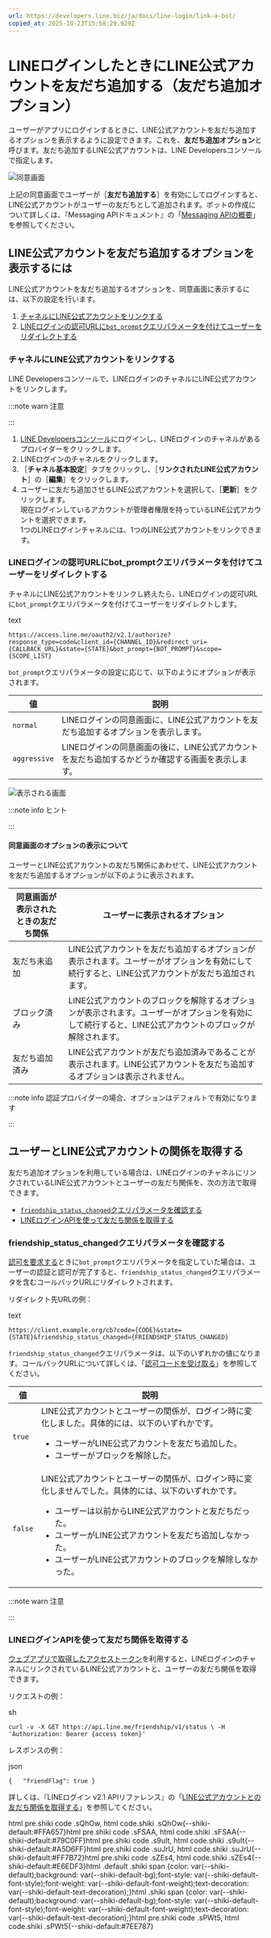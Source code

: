 ```yaml
---
url: https://developers.line.biz/ja/docs/line-login/link-a-bot/
copied_at: 2025-10-23T15:58:29.929Z
---
```

# LINEログインしたときにLINE公式アカウントを友だち追加する（友だち追加オプション）

ユーザーがアプリにログインするときに、LINE公式アカウントを友だち追加するオプションを表示するように設定できます。これを、**友だち追加オプション**と呼びます。友だち追加するLINE公式アカウントは、LINE Developersコンソールで指定します。

![同意画面](https://developers.line.biz/media/line-login/link-a-bot/consent-screen-with-bot-ja.png)

上記の同意画面でユーザーが［**友だち追加する**］を有効にしてログインすると、LINE公式アカウントがユーザーの友だちとして追加されます。ボットの作成について詳しくは、『Messaging APIドキュメント』の「[Messaging APIの概要](https://developers.line.biz/ja/docs/messaging-api/overview/)」を参照してください。

## LINE公式アカウントを友だち追加するオプションを表示するには

LINE公式アカウントを友だち追加するオプションを、同意画面に表示するには、以下の設定を行います。

1.  [チャネルにLINE公式アカウントをリンクする](#link-a-line-official-account)
2.  [LINEログインの認可URLに`bot_prompt`クエリパラメータを付けてユーザーをリダイレクトする](#redirect-users)

### チャネルにLINE公式アカウントをリンクする

LINE Developersコンソールで、LINEログインのチャネルにLINE公式アカウントをリンクします。

:::note warn
注意

:::

1.  [LINE Developersコンソール](https://developers.line.biz/console/)にログインし、LINEログインのチャネルがあるプロバイダーをクリックします。
2.  LINEログインのチャネルをクリックします。
3.  ［**チャネル基本設定**］タブをクリックし、［**リンクされたLINE公式アカウント**］の［**編集**］をクリックします。
4.  ユーザーに友だち追加させるLINE公式アカウントを選択して、［**更新**］をクリックします。  
    現在ログインしているアカウントが管理者権限を持っているLINE公式アカウントを選択できます。  
    1つのLINEログインチャネルには、1つのLINE公式アカウントをリンクできます。

### LINEログインの認可URLにbot\_promptクエリパラメータを付けてユーザーをリダイレクトする

チャネルにLINE公式アカウントをリンクし終えたら、LINEログインの認可URLに`bot_prompt`クエリパラメータを付けてユーザーをリダイレクトします。

text

`https://access.line.me/oauth2/v2.1/authorize?response_type=code&client_id={CHANNEL_ID}&redirect_uri={CALLBACK_URL}&state={STATE}&bot_prompt={BOT_PROMPT}&scope={SCOPE_LIST}`

`bot_prompt`クエリパラメータの設定に応じて、以下のようにオプションが表示されます。

| 値 | 説明 |
| --- | --- |
| `normal` | LINEログインの同意画面に、LINE公式アカウントを友だち追加するオプションを表示します。 |
| `aggressive` | LINEログインの同意画面の後に、LINE公式アカウントを友だち追加するかどうか確認する画面を表示します。 |

![表示される画面](https://developers.line.biz/media/line-login/link-a-bot/bot-prompt-ja.png)

:::note info
ヒント

:::

#### 同意画面のオプションの表示について

ユーザーとLINE公式アカウントの友だち関係にあわせて、LINE公式アカウントを友だち追加するオプションが以下のように表示されます。

| 同意画面が表示されたときの友だち関係 | ユーザーに表示されるオプション |
| --- | --- |
| 友だち未追加 | LINE公式アカウントを友だち追加するオプションが表示されます。ユーザーがオプションを有効にして続行すると、LINE公式アカウントが友だち追加されます。 |
| ブロック済み | LINE公式アカウントのブロックを解除するオプションが表示されます。ユーザーがオプションを有効にして続行すると、LINE公式アカウントのブロックが解除されます。 |
| 友だち追加済み | LINE公式アカウントが友だち追加済みであることが表示されます。LINE公式アカウントを友だち追加するオプションは表示されません。 |

:::note info
認証プロバイダーの場合、オプションはデフォルトで有効になります

:::

## ユーザーとLINE公式アカウントの関係を取得する

友だち追加オプションを利用している場合は、LINEログインのチャネルにリンクされているLINE公式アカウントとユーザーの友だち関係を、次の方法で取得できます。

*   [`friendship_status_changed`クエリパラメータを確認する](#use-friendship_status_changed)
*   [LINEログインAPIを使って友だち関係を取得する](#use-line-login-api)

### friendship\_status\_changedクエリパラメータを確認する

[認可を要求する](https://developers.line.biz/ja/docs/line-login/integrate-line-login/#making-an-authorization-request)ときに`bot_prompt`クエリパラメータを指定していた場合は、ユーザーの認証と認可が完了すると、`friendship_status_changed`クエリパラメータを含むコールバックURLにリダイレクトされます。

リダイレクト先URLの例：

text

`https://client.example.org/cb?code={CODE}&state={STATE}&friendship_status_changed={FRIENDSHIP_STATUS_CHANGED}`

`friendship_status_changed`クエリパラメータは、以下のいずれかの値になります。コールバックURLについて詳しくは、「[認可コードを受け取る](https://developers.line.biz/ja/docs/line-login/integrate-line-login/#receiving-the-authorization-code)」を参照してください。

| 値 | 説明 |
| --- | --- |
| `true` | LINE公式アカウントとユーザーの関係が、ログイン時に変化しました。具体的には、以下のいずれかです。<br/><ul><!--[--><li><!--[-->ユーザーがLINE公式アカウントを友だち追加した。<!--]--></li><li><!--[-->ユーザーがブロックを解除した。<!--]--></li><!--]--></ul> |
| `false` | LINE公式アカウントとユーザーの関係が、ログイン時に変化しませんでした。具体的には、以下のいずれかです。<br/><ul><!--[--><li><!--[-->ユーザーは以前からLINE公式アカウントと友だちだった。<!--]--></li><li><!--[-->ユーザーがLINE公式アカウントを友だち追加しなかった。<!--]--></li><li><!--[-->ユーザーがLINE公式アカウントのブロックを解除しなかった。<!--]--></li><!--]--></ul> |

:::note warn
注意

:::

### LINEログインAPIを使って友だち関係を取得する

[ウェブアプリで取得したアクセストークン](https://developers.line.biz/ja/docs/line-login/integrate-line-login/#get-access-token)を利用すると、LINEログインのチャネルにリンクされているLINE公式アカウントと、ユーザーの友だち関係を取得できます。

リクエストの例：

sh

`curl -v -X GET https://api.line.me/friendship/v1/status \ -H 'Authorization: Bearer {access token}'`

レスポンスの例：

json

`{   "friendFlag": true }`

詳しくは、『LINEログイン v2.1 APIリファレンス』の「[LINE公式アカウントとの友だち関係を取得する](https://developers.line.biz/ja/reference/line-login/#get-friendship-status)」を参照してください。

html pre.shiki code .sQhOw, html code.shiki .sQhOw{--shiki-default:#FFA657}html pre.shiki code .sFSAA, html code.shiki .sFSAA{--shiki-default:#79C0FF}html pre.shiki code .s9uIt, html code.shiki .s9uIt{--shiki-default:#A5D6FF}html pre.shiki code .suJrU, html code.shiki .suJrU{--shiki-default:#FF7B72}html pre.shiki code .sZEs4, html code.shiki .sZEs4{--shiki-default:#E6EDF3}html .default .shiki span {color: var(--shiki-default);background: var(--shiki-default-bg);font-style: var(--shiki-default-font-style);font-weight: var(--shiki-default-font-weight);text-decoration: var(--shiki-default-text-decoration);}html .shiki span {color: var(--shiki-default);background: var(--shiki-default-bg);font-style: var(--shiki-default-font-style);font-weight: var(--shiki-default-font-weight);text-decoration: var(--shiki-default-text-decoration);}html pre.shiki code .sPWt5, html code.shiki .sPWt5{--shiki-default:#7EE787}